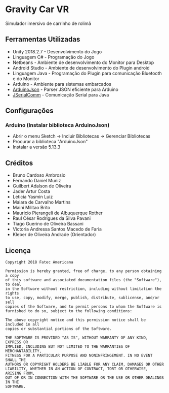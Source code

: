 # Gravity Car VR

Simulador imersivo de carrinho de rolimã

## Ferramentas Utilizadas
- Unity 2018.2.7      - Desenvolvimento do Jogo
- Linguagem C#        - Programação do Jogo
- Netbeans            - Ambiente de desenvolvimento do Monitor para Desktop
- Android Studio      - Ambiente de desenvolvimento do Plugin android
- Linguagem Java      - Programação do Plugin para comunicação Bluetooth e do Monitor
- Arduino             - Ambiente para sistemas embarcados
- [ArduinoJson](https://arduinojson.org/) - Parser JSON eficiente para Arduino
- [JSerialComm](http://fazecast.github.io/jSerialComm/) - Comunicação Serial para Java


## Configurações

### Arduino (Instalar biblioteca ArduinoJson)

* Abrir o menu Sketch -> Incluir Bibliotecas -> Gerenciar Bibliotecas
* Procurar a biblioteca "ArduinoJson"
* Instalar a versão 5.13.3


Créditos
----

- Bruno Cardoso Ambrosio
- Fernando Daniel Muniz
- Guilbert Adalson de Oliveira
- Jader Artur Costa
- Leticia Yasmin Luiz
- Maiara de Carvalho Martins
- Maini Militao Brito
- Mauricio Pierangeli de Albuquerque Rother
- Raul César Rodrigues da Silva Pavani
- Tiago Guerino de Oliveira Bassani
- Victoria Andressa Santos Macedo de Faria
- Kleber de Oliveira Andrade (Orientador)

Licença
----

    Copyright 2018 Fatec Americana
    
    Permission is hereby granted, free of charge, to any person obtaining a copy
    of this software and associated documentation files (the "Software"), to deal
    in the Software without restriction, including without limitation the rights
    to use, copy, modify, merge, publish, distribute, sublicense, and/or sell
    copies of the Software, and to permit persons to whom the Software is
    furnished to do so, subject to the following conditions:
    
    The above copyright notice and this permission notice shall be included in all
    copies or substantial portions of the Software.
    
    THE SOFTWARE IS PROVIDED "AS IS", WITHOUT WARRANTY OF ANY KIND, EXPRESS OR
    IMPLIED, INCLUDING BUT NOT LIMITED TO THE WARRANTIES OF MERCHANTABILITY,
    FITNESS FOR A PARTICULAR PURPOSE AND NONINFRINGEMENT. IN NO EVENT SHALL THE
    AUTHORS OR COPYRIGHT HOLDERS BE LIABLE FOR ANY CLAIM, DAMAGES OR OTHER
    LIABILITY, WHETHER IN AN ACTION OF CONTRACT, TORT OR OTHERWISE, ARISING FROM,
    OUT OF OR IN CONNECTION WITH THE SOFTWARE OR THE USE OR OTHER DEALINGS IN THE
    SOFTWARE.
